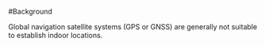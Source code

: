 #Background

Global navigation satellite systems (GPS or GNSS) are generally not suitable to establish indoor locations.
